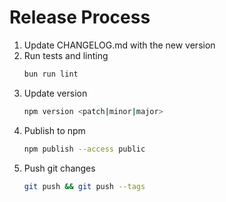 # Release Process

1. Update CHANGELOG.md with the new version
2. Run tests and linting
   ```bash
   bun run lint
   ```
3. Update version
   ```bash
   npm version <patch|minor|major>
   ```
4. Publish to npm
   ```bash
   npm publish --access public
   ```
5. Push git changes
   ```bash
   git push && git push --tags
   ``` 